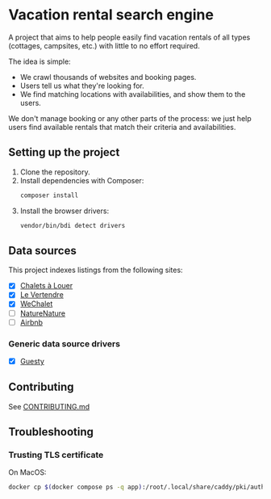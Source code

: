 # Vacation rental search engine

A project that aims to help people easily find vacation rentals of all types
(cottages, campsites, etc.) with little to no effort required.

The idea is simple: 
- We crawl thousands of websites and booking pages.
- Users tell us what they're looking for.
- We find matching locations with availabilities, and show them to the users.

We don't manage booking or any other parts of the process: we just help users
find available rentals that match their criteria and availabilities.

## Setting up the project

1. Clone the repository.
2. Install dependencies with Composer:
	```bash
	composer install
	```
3. Install the browser drivers:
	```bash
	vendor/bin/bdi detect drivers
	```

## Data sources

This project indexes listings from the following sites:

- [x] [Chalets à Louer](https://www.chaletsalouer.com/)
- [x] [Le Vertendre](https://levertendre.com)
- [x] [WeChalet](https://wechalet.com/)
- [ ] [NatureNature](https://www.naturenature.ca/)
- [ ] [Airbnb](https://airbnb.com/)

### Generic data source drivers

- [x] [Guesty](http://guesty.com/)

## Contributing

See [CONTRIBUTING.md](/CONTRIBUTING.md)

## Troubleshooting

### Trusting TLS certificate

On MacOS:

```sh
docker cp $(docker compose ps -q app):/root/.local/share/caddy/pki/authorities/local/root.crt /tmp/root.crt && sudo security add-trusted-cert -d -r trustRoot -k /Library/Keychains/System.keychain /tmp/root.crt
```
